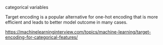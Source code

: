 
categorical variables

Target encoding is a popular alternative for one-hot encoding that is more efficient and leads to better model outcome in many cases.

https://machinelearninginterview.com/topics/machine-learning/target-encoding-for-categorical-features/

